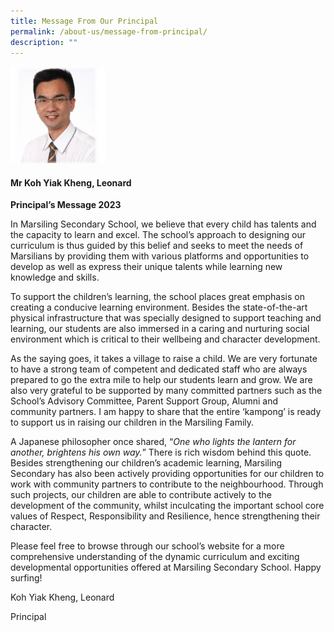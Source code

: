 ```yaml
---
title: Message From Our Principal
permalink: /about-us/message-from-principal/
description: ""
---
```

<img src="/images/Mr Koh Yiak Kheng.png" 
		 style="width:30%">

#### **Mr Koh Yiak Kheng, Leonard**

**Principal’s Message 2023**


In Marsiling Secondary School, we believe that every child has talents and the capacity to learn and excel. The school’s approach to designing our curriculum is thus guided by this belief and seeks to meet the needs of Marsilians by providing them with various platforms and opportunities to develop as well as express their unique talents while learning new knowledge and skills.

To support the children’s learning, the school places great emphasis on creating a conducive learning environment. Besides the state-of-the-art physical infrastructure that was specially designed to support teaching and learning, our students are also immersed in a caring and nurturing social environment which is critical to their wellbeing and character development.

As the saying goes, it takes a village to raise a child. We are very fortunate to have a strong team of competent and dedicated staff who are always prepared to go the extra mile to help our students learn and grow. We are also very grateful to be supported by many committed partners such as the School’s Advisory Committee, Parent Support Group, Alumni and community partners. I am happy to share that the entire ‘kampong’ is ready to support us in raising our children in the Marsiling Family.

A Japanese philosopher once shared, “_One who lights the lantern for another, brightens his own way._” There is rich wisdom behind this quote. Besides strengthening our children’s academic learning, Marsiling Secondary has also been actively providing opportunities for our children to work with community partners to contribute to the neighbourhood. Through such projects, our children are able to contribute actively to the development of the community, whilst inculcating the important school core values of Respect, Responsibility and Resilience, hence strengthening their character.

Please feel free to browse through our school’s website for a more comprehensive understanding of the dynamic curriculum and exciting developmental opportunities offered at Marsiling Secondary School. Happy surfing!

Koh Yiak Kheng, Leonard

Principal
